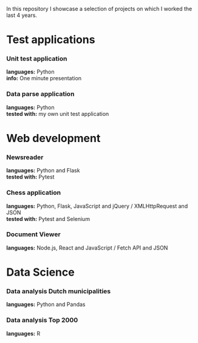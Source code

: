In this repository I showcase a selection of projects on which I worked the last 4 years.

# Test applications
### Unit test application

**languages:** Python<br/>
**info:** One minute presentation<br/>



### Data parse application

**languages:** Python<br/>
**tested with:** my own unit test application<br/>


# Web development
### Newsreader

**languages:** Python and Flask<br/>
**tested with:** Pytest<br/>


### Chess application

**languages:** Python, Flask, JavaScript and jQuery / XMLHttpRequest and JSON<br/>
**tested with:** Pytest and Selenium<br/>


### Document Viewer

**languages:** Node.js, React and JavaScript / Fetch API and JSON<br/>


# Data Science
### Data analysis Dutch municipalities

**languages:** Python and Pandas<br/>

### Data analysis Top 2000

**languages:** R<br/>
